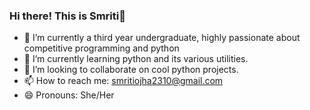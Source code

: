 ### Hi there! This is Smriti👋

- 🔭 I’m currently a third year undergraduate, highly passionate about competitive programming and python
- 🌱 I’m currently learning python and its various utilities.
- 👯 I’m looking to collaborate on cool python projects.
- 📫 How to reach me: smritiojha2310@gmail.com
- 😄 Pronouns: She/Her
